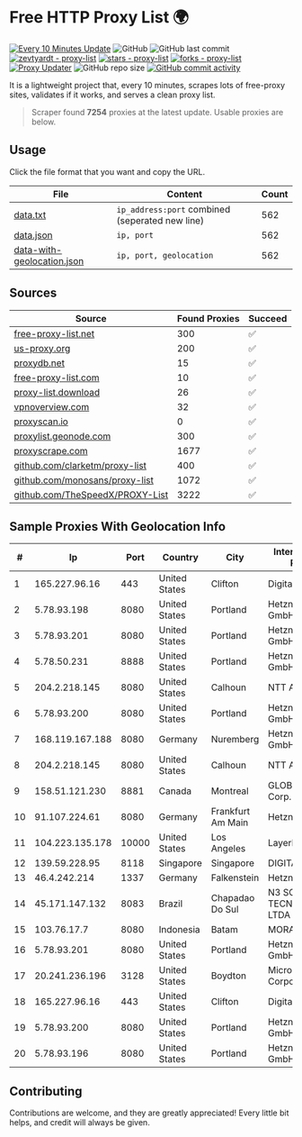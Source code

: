 
# Free HTTP Proxy List 🌍

[![Every 10 Minutes Update](https://github.com/mertguvencli/http-proxy-list/actions/workflows/main.yml/badge.svg?branch=main)](https://github.com/mertguvencli/http-proxy-list/actions/workflows/main.yml)
![GitHub](https://img.shields.io/github/license/mertguvencli/http-proxy-list)
![GitHub last commit](https://img.shields.io/github/last-commit/mertguvencli/http-proxy-list)
[![zevtyardt - proxy-list](https://img.shields.io/static/v1?label=zevtyardt&message=proxy-list&color=blue&logo=github)](https://github.com/zevtyardt/proxy-list "Go to GitHub repo")
[![stars - proxy-list](https://img.shields.io/github/stars/zevtyardt/proxy-list?style=social)](https://github.com/zevtyardt/proxy-list)
[![forks - proxy-list](https://img.shields.io/github/forks/zevtyardt/proxy-list?style=social)](https://github.com/zevtyardt/proxy-list)
[![Proxy Updater](https://github.com/zevtyardt/proxy-list/workflows/Proxy%20Updater/badge.svg)](https://github.com/zevtyardt/proxy-list/actions?query=workflow:"Proxy+Updater")
![GitHub repo size](https://img.shields.io/github/repo-size/zevtyardt/proxy-list)
[![GitHub commit activity](https://img.shields.io/github/commit-activity/m/zevtyardt/proxy-list?logo=commits)](https://github.com/zevtyardt/proxy-list/commits/main)

It is a lightweight project that, every 10 minutes, scrapes lots of free-proxy sites, validates if it works, and serves a clean proxy list.

> Scraper found **7254** proxies at the latest update. Usable proxies are below.

## Usage

Click the file format that you want and copy the URL.

|File|Content|Count|
|----|-------|-----|
|[data.txt](https://raw.githubusercontent.com/mertguvencli/http-proxy-list/main/proxy-list/data.txt)|`ip_address:port` combined (seperated new line)|562|
|[data.json](https://raw.githubusercontent.com/mertguvencli/http-proxy-list/main/proxy-list/data.json)|`ip, port`|562|
|[data-with-geolocation.json](https://raw.githubusercontent.com/mertguvencli/http-proxy-list/main/proxy-list/data-with-geolocation.json)|`ip, port, geolocation`|562|

## Sources

|Source|Found Proxies|Succeed|
|------|-------------|-------|
|[free-proxy-list.net](https://free-proxy-list.net)|300|✅|
|[us-proxy.org](https://www.us-proxy.org)|200|✅|
|[proxydb.net](http://proxydb.net)|15|✅|
|[free-proxy-list.com](https://free-proxy-list.com/?page=&port=&type%5B%5D=http&type%5B%5D=https&up_time=0&search=Search)|10|✅|
|[proxy-list.download](https://www.proxy-list.download/HTTP)|26|✅|
|[vpnoverview.com](https://vpnoverview.com/privacy/anonymous-browsing/free-proxy-servers)|32|✅|
|[proxyscan.io](https://www.proxyscan.io)|0|✅|
|[proxylist.geonode.com](https://proxylist.geonode.com/api/proxy-list?limit=300&page=1&sort_by=lastChecked&sort_type=desc&protocols=http,https)|300|✅|
|[proxyscrape.com](https://api.proxyscrape.com/v2/?request=displayproxies&protocol=http&timeout=10000&country=all&ssl=all&anonymity=all)|1677|✅|
|[github.com/clarketm/proxy-list](https://raw.githubusercontent.com/clarketm/proxy-list/master/proxy-list-raw.txt)|400|✅|
|[github.com/monosans/proxy-list](https://raw.githubusercontent.com/monosans/proxy-list/main/proxies/http.txt)|1072|✅|
|[github.com/TheSpeedX/PROXY-List](https://raw.githubusercontent.com/TheSpeedX/PROXY-List/master/http.txt)|3222|✅|


## Sample Proxies With Geolocation Info

|#|Ip|Port|Country|City|Internet Service Provider|
|-|--|----|-------|----|-------------------------|
|1|165.227.96.16|443|United States|Clifton|DigitalOcean, LLC|
|2|5.78.93.198|8080|United States|Portland|Hetzner Online GmbH|
|3|5.78.93.201|8080|United States|Portland|Hetzner Online GmbH|
|4|5.78.50.231|8888|United States|Portland|Hetzner Online GmbH|
|5|204.2.218.145|8080|United States|Calhoun|NTT America, Inc.|
|6|5.78.93.200|8080|United States|Portland|Hetzner Online GmbH|
|7|168.119.167.188|8080|Germany|Nuremberg|Hetzner Online GmbH|
|8|204.2.218.145|8080|United States|Calhoun|NTT America, Inc.|
|9|158.51.121.230|8881|Canada|Montreal|GLOBALTELEHOST Corp.|
|10|91.107.224.61|8080|Germany|Frankfurt Am Main|Hetzner Online AG|
|11|104.223.135.178|10000|United States|Los Angeles|LayerHost|
|12|139.59.228.95|8118|Singapore|Singapore|DIGITALOCEAN|
|13|46.4.242.214|1337|Germany|Falkenstein|Hetzner|
|14|45.171.147.132|8083|Brazil|Chapadao Do Sul|N3 SOLUCOES TECNOLOGICAS LTDA|
|15|103.76.17.7|8080|Indonesia|Batam|MORATELINDO|
|16|5.78.93.201|8080|United States|Portland|Hetzner Online GmbH|
|17|20.241.236.196|3128|United States|Boydton|Microsoft Corporation|
|18|165.227.96.16|443|United States|Clifton|DigitalOcean, LLC|
|19|5.78.93.200|8080|United States|Portland|Hetzner Online GmbH|
|20|5.78.93.196|8080|United States|Portland|Hetzner Online GmbH|



## Contributing

Contributions are welcome, and they are greatly appreciated! Every
little bit helps, and credit will always be given.

